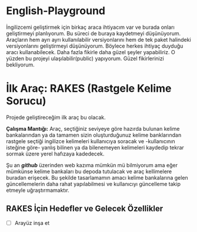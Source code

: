 # English-Playground
İngilizcemi geliştirmek için birkaç araca ihtiyacım var ve burada onları geliştirmeyi planlıyorum.
Bu süreci de buraya kaydetmeyi düşünüyorum.
Araçların hem ayrı ayrı kullanılabilir versiyonlarını hem de tek paket halindeki versiyonlarını geliştirmeyi düşünüyorum. Böylece herkes ihtiyaç duyduğu aracı kullanabilecek.
Daha fazla fikirle daha güzel şeyler yapabiliriz. O yüzden bu projeyi ulaşılabilir(public) yapıyorum.
Güzel fikirlerinizi bekliyorum.

# İlk Araç: RAKES (Rastgele Kelime Sorucu)
Projede geliştireceğim ilk araç bu olacak.

__Çalışma Mantığı:__ Araç, seçtiğiniz seviyeye göre hazırda bulunan kelime bankalarından ya da tamamen sizin oluşturduğunuz kelime banklarından rastgele seçtiği ingilizce kelimeleri kullanıcıya soracak ve -kullanıcının isteğine göre- yanlış bilinen ya da bilenemeyen kelimeleri kaydedip tekrar sormak üzere yerel hafızaya kadedecek.  

Şu an **_github_** üzerinden web kazıma mümkün mü bilmiyorum ama eğer mümkünse kelime bankaları bu depoda tutulacak ve araç kellimelere buradan erişecek. Bu şekilde tasarlamamın amacı kelime bankalarına gelen güncellemelerin daha rahat yapılabilmesi ve kullanıcıyı güncelleme takip etmeyle uğraştırmamaktır. 

## RAKES İçin Hedefler ve Gelecek Özellikler
- [ ] Arayüz inşa et
